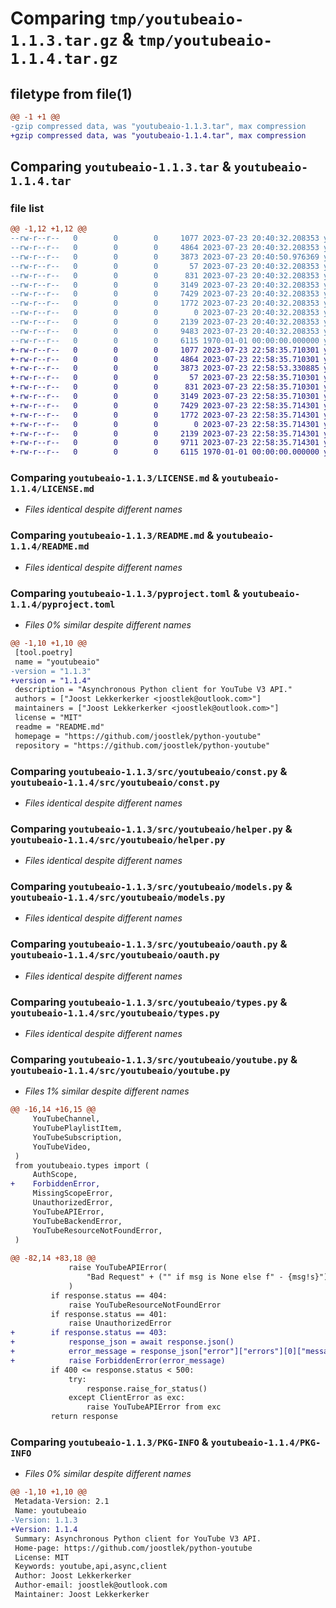 # Comparing `tmp/youtubeaio-1.1.3.tar.gz` & `tmp/youtubeaio-1.1.4.tar.gz`

## filetype from file(1)

```diff
@@ -1 +1 @@
-gzip compressed data, was "youtubeaio-1.1.3.tar", max compression
+gzip compressed data, was "youtubeaio-1.1.4.tar", max compression
```

## Comparing `youtubeaio-1.1.3.tar` & `youtubeaio-1.1.4.tar`

### file list

```diff
@@ -1,12 +1,12 @@
--rw-r--r--   0        0        0     1077 2023-07-23 20:40:32.208353 youtubeaio-1.1.3/LICENSE.md
--rw-r--r--   0        0        0     4864 2023-07-23 20:40:32.208353 youtubeaio-1.1.3/README.md
--rw-r--r--   0        0        0     3873 2023-07-23 20:40:50.976369 youtubeaio-1.1.3/pyproject.toml
--rw-r--r--   0        0        0       57 2023-07-23 20:40:32.208353 youtubeaio-1.1.3/src/youtubeaio/__init__.py
--rw-r--r--   0        0        0      831 2023-07-23 20:40:32.208353 youtubeaio-1.1.3/src/youtubeaio/const.py
--rw-r--r--   0        0        0     3149 2023-07-23 20:40:32.208353 youtubeaio-1.1.3/src/youtubeaio/helper.py
--rw-r--r--   0        0        0     7429 2023-07-23 20:40:32.208353 youtubeaio-1.1.3/src/youtubeaio/models.py
--rw-r--r--   0        0        0     1772 2023-07-23 20:40:32.208353 youtubeaio-1.1.3/src/youtubeaio/oauth.py
--rw-r--r--   0        0        0        0 2023-07-23 20:40:32.208353 youtubeaio-1.1.3/src/youtubeaio/py.typed
--rw-r--r--   0        0        0     2139 2023-07-23 20:40:32.208353 youtubeaio-1.1.3/src/youtubeaio/types.py
--rw-r--r--   0        0        0     9483 2023-07-23 20:40:32.208353 youtubeaio-1.1.3/src/youtubeaio/youtube.py
--rw-r--r--   0        0        0     6115 1970-01-01 00:00:00.000000 youtubeaio-1.1.3/PKG-INFO
+-rw-r--r--   0        0        0     1077 2023-07-23 22:58:35.710301 youtubeaio-1.1.4/LICENSE.md
+-rw-r--r--   0        0        0     4864 2023-07-23 22:58:35.710301 youtubeaio-1.1.4/README.md
+-rw-r--r--   0        0        0     3873 2023-07-23 22:58:53.330885 youtubeaio-1.1.4/pyproject.toml
+-rw-r--r--   0        0        0       57 2023-07-23 22:58:35.710301 youtubeaio-1.1.4/src/youtubeaio/__init__.py
+-rw-r--r--   0        0        0      831 2023-07-23 22:58:35.710301 youtubeaio-1.1.4/src/youtubeaio/const.py
+-rw-r--r--   0        0        0     3149 2023-07-23 22:58:35.710301 youtubeaio-1.1.4/src/youtubeaio/helper.py
+-rw-r--r--   0        0        0     7429 2023-07-23 22:58:35.714301 youtubeaio-1.1.4/src/youtubeaio/models.py
+-rw-r--r--   0        0        0     1772 2023-07-23 22:58:35.714301 youtubeaio-1.1.4/src/youtubeaio/oauth.py
+-rw-r--r--   0        0        0        0 2023-07-23 22:58:35.714301 youtubeaio-1.1.4/src/youtubeaio/py.typed
+-rw-r--r--   0        0        0     2139 2023-07-23 22:58:35.714301 youtubeaio-1.1.4/src/youtubeaio/types.py
+-rw-r--r--   0        0        0     9711 2023-07-23 22:58:35.714301 youtubeaio-1.1.4/src/youtubeaio/youtube.py
+-rw-r--r--   0        0        0     6115 1970-01-01 00:00:00.000000 youtubeaio-1.1.4/PKG-INFO
```

### Comparing `youtubeaio-1.1.3/LICENSE.md` & `youtubeaio-1.1.4/LICENSE.md`

 * *Files identical despite different names*

### Comparing `youtubeaio-1.1.3/README.md` & `youtubeaio-1.1.4/README.md`

 * *Files identical despite different names*

### Comparing `youtubeaio-1.1.3/pyproject.toml` & `youtubeaio-1.1.4/pyproject.toml`

 * *Files 0% similar despite different names*

```diff
@@ -1,10 +1,10 @@
 [tool.poetry]
 name = "youtubeaio"
-version = "1.1.3"
+version = "1.1.4"
 description = "Asynchronous Python client for YouTube V3 API."
 authors = ["Joost Lekkerkerker <joostlek@outlook.com>"]
 maintainers = ["Joost Lekkerkerker <joostlek@outlook.com>"]
 license = "MIT"
 readme = "README.md"
 homepage = "https://github.com/joostlek/python-youtube"
 repository = "https://github.com/joostlek/python-youtube"
```

### Comparing `youtubeaio-1.1.3/src/youtubeaio/const.py` & `youtubeaio-1.1.4/src/youtubeaio/const.py`

 * *Files identical despite different names*

### Comparing `youtubeaio-1.1.3/src/youtubeaio/helper.py` & `youtubeaio-1.1.4/src/youtubeaio/helper.py`

 * *Files identical despite different names*

### Comparing `youtubeaio-1.1.3/src/youtubeaio/models.py` & `youtubeaio-1.1.4/src/youtubeaio/models.py`

 * *Files identical despite different names*

### Comparing `youtubeaio-1.1.3/src/youtubeaio/oauth.py` & `youtubeaio-1.1.4/src/youtubeaio/oauth.py`

 * *Files identical despite different names*

### Comparing `youtubeaio-1.1.3/src/youtubeaio/types.py` & `youtubeaio-1.1.4/src/youtubeaio/types.py`

 * *Files identical despite different names*

### Comparing `youtubeaio-1.1.3/src/youtubeaio/youtube.py` & `youtubeaio-1.1.4/src/youtubeaio/youtube.py`

 * *Files 1% similar despite different names*

```diff
@@ -16,14 +16,15 @@
     YouTubeChannel,
     YouTubePlaylistItem,
     YouTubeSubscription,
     YouTubeVideo,
 )
 from youtubeaio.types import (
     AuthScope,
+    ForbiddenError,
     MissingScopeError,
     UnauthorizedError,
     YouTubeAPIError,
     YouTubeBackendError,
     YouTubeResourceNotFoundError,
 )
 
@@ -82,14 +83,18 @@
             raise YouTubeAPIError(
                 "Bad Request" + ("" if msg is None else f" - {msg!s}"),
             )
         if response.status == 404:
             raise YouTubeResourceNotFoundError
         if response.status == 401:
             raise UnauthorizedError
+        if response.status == 403:
+            response_json = await response.json()
+            error_message = response_json["error"]["errors"][0]["message"]
+            raise ForbiddenError(error_message)
         if 400 <= response.status < 500:
             try:
                 response.raise_for_status()
             except ClientError as exc:
                 raise YouTubeAPIError from exc
         return response
```

### Comparing `youtubeaio-1.1.3/PKG-INFO` & `youtubeaio-1.1.4/PKG-INFO`

 * *Files 0% similar despite different names*

```diff
@@ -1,10 +1,10 @@
 Metadata-Version: 2.1
 Name: youtubeaio
-Version: 1.1.3
+Version: 1.1.4
 Summary: Asynchronous Python client for YouTube V3 API.
 Home-page: https://github.com/joostlek/python-youtube
 License: MIT
 Keywords: youtube,api,async,client
 Author: Joost Lekkerkerker
 Author-email: joostlek@outlook.com
 Maintainer: Joost Lekkerkerker
```


